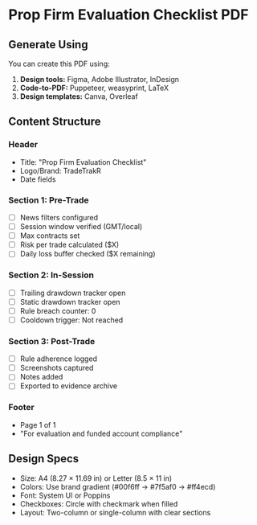 # Prop Firm Evaluation Checklist PDF

## Generate Using

You can create this PDF using:

1. **Design tools:** Figma, Adobe Illustrator, InDesign
2. **Code-to-PDF:** Puppeteer, weasyprint, LaTeX
3. **Design templates:** Canva, Overleaf

## Content Structure

### Header
- Title: "Prop Firm Evaluation Checklist"
- Logo/Brand: TradeTrakR
- Date fields

### Section 1: Pre-Trade
- ☐ News filters configured
- ☐ Session window verified (GMT/local)
- ☐ Max contracts set
- ☐ Risk per trade calculated ($X)
- ☐ Daily loss buffer checked ($X remaining)

### Section 2: In-Session
- ☐ Trailing drawdown tracker open
- ☐ Static drawdown tracker open  
- ☐ Rule breach counter: 0
- ☐ Cooldown trigger: Not reached

### Section 3: Post-Trade
- ☐ Rule adherence logged
- ☐ Screenshots captured
- ☐ Notes added
- ☐ Exported to evidence archive

### Footer
- Page 1 of 1
- "For evaluation and funded account compliance"

## Design Specs

- Size: A4 (8.27 × 11.69 in) or Letter (8.5 × 11 in)
- Colors: Use brand gradient (#00f6ff → #7f5af0 → #ff4ecd)
- Font: System UI or Poppins
- Checkboxes: Circle with checkmark when filled
- Layout: Two-column or single-column with clear sections
